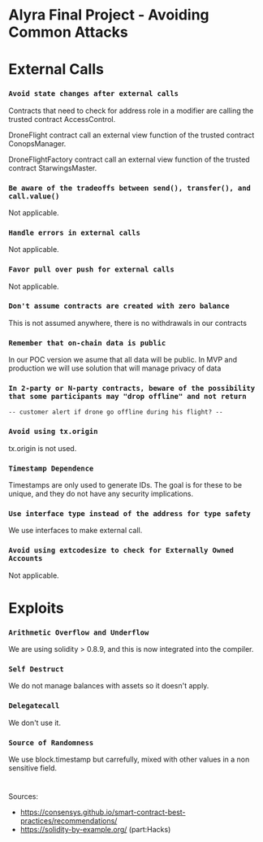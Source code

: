 # Alyra Final Project - Avoiding Common Attacks

# External Calls

### `Avoid state changes after external calls`

Contracts that need to check for address role in a modifier are calling the trusted contract AccessControl.

DroneFlight contract call an external view function of the trusted contract ConopsManager.

DroneFlightFactory contract call an external view function of the trusted contract StarwingsMaster.

### `Be aware of the tradeoffs between send(), transfer(), and call.value()`

Not applicable.

### `Handle errors in external calls`

Not applicable.

### `Favor pull over push for external calls`

Not applicable.

### `Don't assume contracts are created with zero balance`

This is not assumed anywhere, there is no withdrawals in our contracts

### `Remember that on-chain data is public`

In our POC version we asume that all data will be public.
In MVP and production we will use solution that will manage privacy of data

### `In 2-party or N-party contracts, beware of the possibility that some participants may "drop offline" and not return`

    -- customer alert if drone go offline during his flight? --

### `Avoid using tx.origin`

tx.origin is not used.

### `Timestamp Dependence`

Timestamps are only used to generate IDs. The goal is for these to be unique, and they do not have any security implications.

### `Use interface type instead of the address for type safety`

We use interfaces to make external call.

### `Avoid using extcodesize to check for Externally Owned Accounts`

Not applicable.

# Exploits

### `Arithmetic Overflow and Underflow`

We are using solidity > 0.8.9, and this is now integrated into the compiler.

### `Self Destruct`

We do not manage balances with assets so it doesn't apply.

### `Delegatecall`

We don't use it.

### `Source of Randomness`

We use block.timestamp but carrefully, mixed with other values in a non sensitive field.

#

Sources:

-   https://consensys.github.io/smart-contract-best-practices/recommendations/
-   https://solidity-by-example.org/ (part:Hacks)
